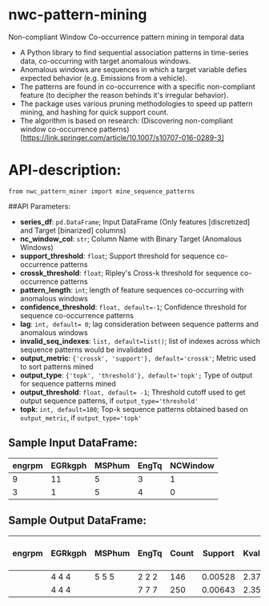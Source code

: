 # nwc-pattern-mining
Non-compliant Window Co-occurrence pattern mining in temporal data

- A Python library to find sequential association patterns in time-series data, co-occurring with target anomalous windows.
- Anomalous windows are sequences in which a target variable defies expected behavior (e.g. Emissions from a vehicle).
- The patterns are found in co-occurrence with a specific non-compliant feature (to decipher the reason behinds it's irregular behavior).
- The package uses various pruning methodologies to speed up pattern mining, and hashing for quick support count.
- The algorithm is based on research: (Discovering non-compliant window co-occurrence patterns)[https://link.springer.com/article/10.1007/s10707-016-0289-3]

# API-description:
`from nwc_pattern_miner import mine_sequence_patterns`

##API Parameters: 
- **series_df**: `pd.DataFrame`; Input DataFrame (Only features [discretized] and Target [binarized] columns)  
- **nc_window_col**: `str`; Column Name with Binary Target (Anomalous Windows)
- **support_threshold**: `float`; Support threshold for sequence co-occurrence patterns
- **crossk_threshold**: `float`; Ripley's Cross-k threshold for sequence co-occurrence patterns
- **pattern_length**: `int`; length of feature sequences co-occurring with anomalous windows
- **confidence_threshold**: `float, default=-1`; Confidence threshold for sequence co-occurrence patterns
- **lag**: `int, default= 0`; lag consideration between sequence patterns and anomalous windows
- **invalid_seq_indexes**: `list, default=list()`; list of indexes across which sequence patterns would be invalidated
- **output_metric**: `{'crossk', 'support'}, default='crossk'`; Metric used to sort patterns mined
- **output_type**: `{'topk', 'threshold'}, default='topk';` Type of output for sequence patterns mined
- **output_threshold**: `float, default= -1`; Threshold cutoff used to get output sequence patterns, if `output_type='threshold'`
- **topk**: `int, default=100`; Top-k sequence patterns obtained based on `output_metric`, if `output_type='topk'`

## Sample Input DataFrame:
| engrpm      | EGRkgph     | MSPhum      | EngTq       | NCWindow    |
| ----------- | ----------- | ----------- | ----------- | ----------- |
| 9           | 11          | 5           | 3           | 1           |
| 3           | 1           | 5           | 4           | 0           |


## Sample Output DataFrame:
| engrpm | EGRkgph | MSPhum | EngTq | Count | Support | Kvalue | Confidence | First Occurrence Index |
| -------| --------| -------| ------| ------| --------|--------|------------|------------------------|
|        | 4 4 4   | 5 5 5  | 2 2 2 | 146   | 0.00528 | 2.377  | 1.0        | 47167                  |
|        | 4 4 4   |        | 7 7 7 | 250   | 0.00643 | 2.357  | 1.0        | 41984                  |